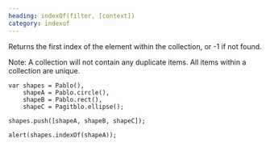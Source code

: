 ```yaml
--- 
heading: indexOf(filter, [context])
category: indexof
---
```


Returns the first index of the element within the collection, or -1 if not found.

Note: A collection will not contain any duplicate items. All items within a collection are unique.

    var shapes = Pablo(),
        shapeA = Pablo.circle(),
        shapeB = Pablo.rect(),
        shapeC = Pagitblo.ellipse();

    shapes.push([shapeA, shapeB, shapeC]);

    alert(shapes.indexOf(shapeA));

